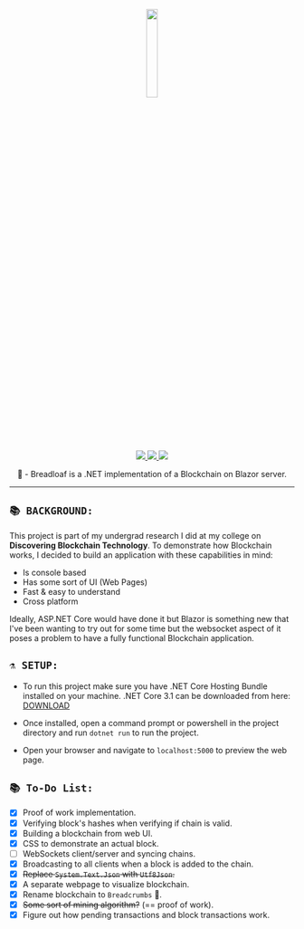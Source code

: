 <p align="center">
	<img src="https://i.imgur.com/4XONqbe.png" width="20%"/>
	</br>
	<a href="https://discord.gg/ZJaVXK8">
		<img src="https://img.shields.io/badge/Discord-Support-%237289DA.svg?logo=discord&style=for-the-badge&logoWidth=20&labelColor=0d0d0d" />
	</a>
  	<a href="http://buymeacoff.ee/Yucked">
		<img src="https://img.shields.io/badge/Buy%20Me%20A-Coffee-%23FF813F.svg?logo=buy-me-a-coffee&style=for-the-badge&logoWidth=20&labelColor=0d0d0d" />
	</a>
  	<a href="https://dev.azure.com/Yucked/Builds/_build?definitionId=5">
		<img src="https://img.shields.io/azure-devops/build/yucked/24313938-90f7-4803-a2c4-3f5493129c43/5?color=%23CB2E6D&label=Build%20Status&logo=azure-pipelines&logoColor=%232560E0&style=for-the-badge&labelColor=131313&logoWidth=20" />
	</a>
	<p align="center">
	     🍞 - Breadloaf is a .NET implementation of a Blockchain on Blazor server.
  </p>
</p>

---

## `📚 BACKGROUND:`
This project is part of my undergrad research I did at my college on **Discovering Blockchain Technology**. To demonstrate how Blockchain works, I decided to build an application with these capabilities in mind:

- Is console based
- Has some sort of UI (Web Pages)
- Fast & easy to understand
- Cross platform

Ideally, ASP.NET Core would have done it but Blazor is something new that I've been wanting to try out for some time but the websocket aspect of it poses a problem to have a fully functional Blockchain application.

## `⚗️ SETUP:`
- To run this project make sure you have .NET Core Hosting Bundle installed on your machine. 
.NET Core 3.1 can be downloaded from here: [DOWNLOAD](https://dotnet.microsoft.com/download/dotnet-core/3.1)

- Once installed, open a command prompt or powershell in the project directory and run `dotnet run` to run the project.

- Open your browser and navigate to `localhost:5000` to preview the web page.

## `📚 To-Do List:`
- [x] Proof of work implementation.
- [x] Verifying block's hashes when verifying if chain is valid.
- [x] Building a blockchain from web UI.
- [x] CSS to demonstrate an actual block.
- [ ] WebSockets client/server and syncing chains.
- [x] Broadcasting to all clients when a block is added to the chain.
- [x] ~~Replace `System.Text.Json` with `Utf8Json`.~~
- [x] A separate webpage to visualize blockchain.
- [x] Rename blockchain to `Breadcrumbs` 🍞.
- [x] ~~Some sort of mining algorithm?~~ (== proof of work).
- [x] Figure out how pending transactions and block transactions work.